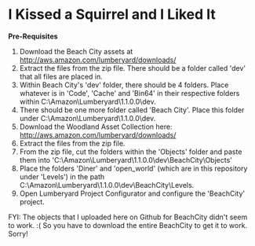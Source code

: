 ﻿# I Kissed a Squirrel and I Liked It

<b>Pre-Requisites</b><br>
1. Download the Beach City assets at http://aws.amazon.com/lumberyard/downloads/<br>
2. Extract the files from the zip file. There should be a folder called 'dev' that all files are placed in. <br>
3. Within Beach City's 'dev' folder, there should be 4 folders. Place whatever is in 'Code', 'Cache' and 'Bin64' in their respective folders within C:\Amazon\Lumberyard\1.1.0.0\dev.<br>
4. There should be one more folder called 'Beach City'. Place this folder under C:\Amazon\Lumberyard\1.1.0.0\dev. <br>
5. Download the Woodland Asset Collection here: http://aws.amazon.com/lumberyard/downloads/<br>
6. Extract the files from the zip file.<br>
7. From the zip file, cut the folders within the 'Objects' folder and paste them into       'C:\Amazon\Lumberyard\1.1.0.0\dev\BeachCity\Objects'<br>
8. Place the folders 'Diner' and 'open_world' (which are in this repository under 'Levels') in the path C:\Amazon\Lumberyard\1.1.0.0\dev\BeachCity\Levels.<br> 
9. Open Lumberyard Project Configurator and configure the 'BeachCity' project.<br>

FYI: The objects that I uploaded here on Github for BeachCity didn't seem to work. :( So you have to download the entire BeachCity to get it to work. Sorry! <br>
